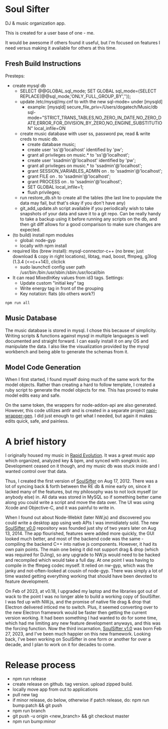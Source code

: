 Soul Sifter
===========

DJ & music organization app.

This is created for a user base of one - me.

It would be awesome if others found it useful, but I'm focused on features I need versus making it available for others at this time.

Fresh Build Instructions
------------------------
Presteps:
* create mysql db
  * SELECT @@GLOBAL.sql_mode; SET GLOBAL sql_mode=(SELECT REPLACE(@@sql_mode,'ONLY_FULL_GROUP_BY',''));
  * update /etc/mysql/my.cnf to with the new sql-mode= under [mysqld]
    * example: [mysqld]
      secure_file_priv=/Users/dogatech/Music/db
      sql-mode="STRICT_TRANS_TABLES,NO_ZERO_IN_DATE,NO_ZERO_DATE,ERROR_FOR_DIVISION_BY_ZERO,NO_ENGINE_SUBSTITUTION"
      local_infile=ON
  * create music database with user ss, password pw, read & write creds to music db.
    * create database music;
    * create user 'ss'@'localhost' identified by 'pw';
    * grant all privileges on music.* to 'ss'@'localhost';
    * create user 'ssadmin'@'localhost' identified by 'pw';
    * grant all privileges on music.* to 'ssadmin'@'localhost';
    * grant SESSION_VARIABLES_ADMIN on *.* to 'ssadmin'@'localhost';
    * grant FILE on *.* to 'ssadmin'@'localhost';
    * grant PROCESS on *.* to 'ssadmin'@'localhost';
    * SET GLOBAL local_infile=1;
    * flush privileges;
  * run restore_db.sh to create all the tables (the last line to populate the data may fail, but that's okay if you don't have any)
  * git_add_update.sh script available if you periodically wish to take snapshots of your data and save it to a git repo. Can be really handy to take a backup using it before running any scripts on the db, and then git diff allows for a good comparison to make sure changes are expected.
* (to build) install npm modules
  * global: node-gyp
  * locally with npm install
* required libs (brew install): mysql-connector-c++ (no brew; just download & copy in right locations), libtag, mad, boost, ffmpeg, g3log (1.3.4 (<=c++14)), cliclick
  * sudo launchctl config user path /usr/bin:/bin:/usr/sbin:/sbin:/usr/local/bin
* It can read MixedInKey values from id3 tags. Settings:
  * Update custom "initial key" tag
  * Write energy tag in front of the grouping
  * Key notation: flats (do others work?)

```
npm run all
```

Music Database
--------------
The music database is stored in mysql. I chose this because of simplicity. Writing scripts & functions against mysql in multiple languages is well documented and straight forward. I can easily install it on any OS and manipulate the data. I also like the visualization provided by the mysql workbench and being able to generate the schemas from it.

Model Code Generation
---------------------
When I first started, I found myself doing much of the same work for the model objects. Rather than creating a hard to follow template, I created a ruby script to generate the model objects for me. This has proved to make model edits easy and safe.

On the same token, the wrappers for node-addon-api are also generated. However, this code utilizes antlr and is created in a separate project [napi-wrapper-gen](https://github.com/broken/napi-wrapper-gen). I did just enough to get what I needed, but again it makes edits quick, safe, and painless.


A brief history
===============

I originally housed my music in [Rapid Evolution](https://en.wikipedia.org/wiki/Rapid_Evolution). It was a great music app which organized, analyzed key & bpm, and synced with songkick iirc. Development ceased on it though, and my music db was stuck inside and I wanted control over that data.

Thus, I created the first version of [SoulSifter](https://github.com/broken/soul-sifter) on Aug 17, 2012. There was a lot of syncing back & forth between the RE db & mine early on, since it lacked many of the features, but my philosophy was to not lock myself (or anybody else) in. All data was stored in MySQL so if something better came along you could write a script and move the data over. The UI was using Xcode and Objective-C, and it was painful to write in.

When I found out about Node-Webkit (later NW.js) and discovered you could write a desktop app using web APIs I was immidiately sold. The new [SoulSifter v0.0](https://github.com/broken/soulsifter) repository was founded just shy of two years later on Aug 13, 2014. The app flourished, features were added more quickly, the GUI looked much better, and most of the backend code was the same - compiling the backend C++ into native js components. However, it had its own pain points. The main one being it did not support drag & drop (which was required for DJing), so any upgrade to NW.js would need to be hacked and recompiled which would take a full day. At one point I was having to compile in the ffmpeg codec myself. It relied on nw-gyp, which was the janky and not-often-looked at cousin of node-gyp. There was simply a lot of time wasted getting everything working that should have been devoted to feature development.

On Feb of 2023, at v0.18, I upgraded my laptop and the libraries got out of wack to the point I was no longer able to build a working copy of SoulSifter. I was fed up with NW.js, and the promise of native file drag & drop that Electron delivered inticed me to switch. Plus, it seemed converting over to the new Electron framework would be faster then getting the current version working. It had been something I had wanted to do for some time, which had me limiting any new feature development anyways, and this was the forcing function. Now the third incarnation, [SoulSifter v1.0](https://github.com/broken/soulsifter-e) was born Feb 27, 2023, and I've been much happier on this new framework. Looking back, I've been working on SoulSifter in one form or another for over a decade, and I plan to work on it for decades to come.


Release process
===============
* npm run release
* create release on github. tag version. upload zipped build.
* locally move app from out to applications
* pull new tag
* if minor release, do below, otherwise if patch release, do: npm run bump:patch && git push
* npm run branch
* git push -u origin <new_branch> && git checkout master
* npm run bump:minor
